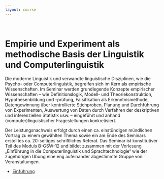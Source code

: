 ```yaml
---
layout: course
---
```


<br>

# Empirie und Experiment als methodische Basis der Linguistik und Computerlinguistik
Die moderne Linguistik und verwandte linguistische Disziplinen, wie die Psycho- oder Computerlinguistik, begreifen sich im Kern als empirische Wissenschaften. Im Seminar werden grundlegende Konzepte empirischer Wissenschaften – wie Definitionslogik, Modell- und Theoriekonstruktion, Hypothesenbildung und -prüfung, Falsifikation als Erkenntnismethode, Datengewinnung über kontrollierte Stichproben, Planung und Durchführung von Experimenten, Auswertung von Daten durch Verfahren der deskriptiven und inferenziellen Statistik usw. – eingeführt und anhand (computer)linguistischer Fragestellungen konkretisiert.

Der Leistungsnachweis erfolgt durch einen ca. einstündigen mündlichen Vortrag zu einem gewählten Thema sowie ein am Ende des Seminars erstelltes ca. 20-seitiges schriftliches Referat. Das Seminar ist konstitutiver Teil des Moduls B-GSW-12 und bildet zusammen mit der Vorlesung „Einführung in die Computerlinguistik und Sprachtechnologie“ wie der zugehörigen Übung eine eng aufeinander abgestimmte Gruppe von Veranstaltungen.


* [Einführung](/downloads/teaching/ss2019/clst_s/Empirie-sh.pdf)
